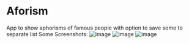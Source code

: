 # Aforism
App to show aphorisms of famous people with option to save some to separate list
Some Screenshots:
![image](https://github.com/user-attachments/assets/d411befd-90b1-4399-bddc-d7df89d548f1)
![image](https://github.com/user-attachments/assets/d2324eec-136b-4d49-bb9f-b51b6c4d78ae)
![image](https://github.com/user-attachments/assets/ebf0a295-5d5d-4989-9477-4f0ea41f3860)
